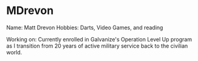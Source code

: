 # MDrevon
Name: Matt Drevon
Hobbies: Darts, Video Games, and reading

Working on:  Currently enrolled in Galvanize's Operation Level Up program as I transition from 20 years of active military service back to the civilian world.
